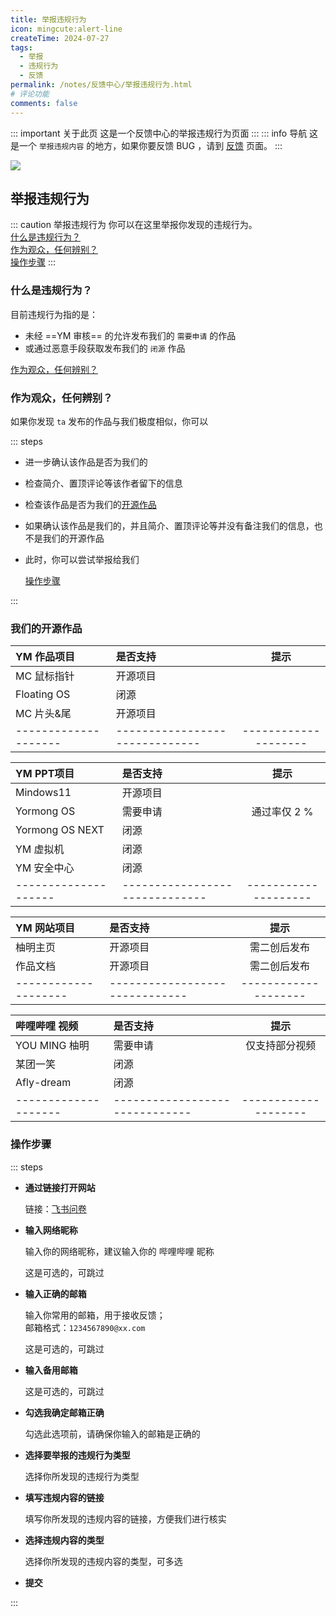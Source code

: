 ```yaml
---
title: 举报违规行为
icon: mingcute:alert-line
createTime: 2024-07-27
tags:
  - 举报
  - 违规行为
  - 反馈
permalink: /notes/反馈中心/举报违规行为.html
# 评论功能
comments: false
---
```


::: important 关于此页
这是一个反馈中心的举报违规行为页面
:::
::: info 导航
这是一个 `举报违规内容` 的地方，如果你要反馈 BUG ，请到 [反馈](/notes/反馈中心/反馈.html) 页面。
:::

![](https://image.youming.us.kg/jb.png)

## <Icon name="mingcute:alert-line" color="currentColor" /> 举报违规行为

::: caution 举报违规行为
你可以在这里举报你发现的违规行为。  
[什么是违规行为？](#什么是违规行为)  
[作为观众，任何辨别？](#作为观众-任何辨别)  
[操作步骤](#操作步骤)
:::

### <Icon name="mingcute:question-line" color="currentColor" /> 什么是违规行为？

目前违规行为指的是：
- 未经 ==YM 审核== 的允许发布我们的 `需要申请` 的作品
- 或通过恶意手段获取发布我们的 `闭源` 作品

[作为观众，任何辨别？](#作为观众-任何辨别)

### <Icon name="mingcute:search-3-line" color="currentColor" /> 作为观众，任何辨别？

如果你发现 `ta` 发布的作品与我们极度相似，你可以

::: steps

- 进一步确认该作品是否为我们的
- 检查简介、置顶评论等该作者留下的信息
- 检查该作品是否为我们的[开源作品](#我们的开源作品)
- 如果确认该作品是我们的，并且简介、置顶评论等并没有备注我们的信息，也不是我们的开源作品
- 此时，你可以尝试举报给我们

   [操作步骤](#操作步骤)

:::

### <Icon name="mingcute:quill-pen-line" color="currentColor" /> 我们的开源作品

| <Icon name="fluent-emoji:open-book" color="currentColor" /> YM 作品项目                | 是否支持 |  提示  |
|:-                 |:-                                                                           |:-:     |
|MC 鼠标指针         | <Icon name="mingcute:quill-pen-line" color="#40c057" /> 开源项目 |        |
|Floating OS        | <Icon name="mingcute:forbid-circle-line" color="#fa5252" /> 闭源            |        |
|MC 片头&尾         | <Icon name="mingcute:quill-pen-line" color="#40c057" /> 开源项目  |        |
|--------------------|------------------------------|--------------------|

| <Icon name="fluent-emoji:keyboard" color="currentColor" /> YM PPT项目                 | 是否支持 |  提示  |
|:-                 |:-                                                                          |:-:     |
|Mindows11          | <Icon name="mingcute:quill-pen-line" color="#40c057" /> 开源项目             |       |
|Yormong OS         | <Icon name="mingcute:key-2-line" color="#228be6" /> 需要申请           | 通过率仅 2 % |
|Yormong OS NEXT    | <Icon name="mingcute:forbid-circle-line" color="#fa5252" /> 闭源             |       |
|YM 虚拟机           | <Icon name="mingcute:forbid-circle-line" color="#fa5252" /> 闭源             |       |
|YM 安全中心         | <Icon name="mingcute:forbid-circle-line" color="#fa5252" /> 闭源             |       |
|--------------------|------------------------------|--------------------|

| <Icon name="fluent-emoji:globe-showing-asia-australia" color="currentColor" /> YM 网站项目 | 是否支持 |  提示  |
|:-                 |:-                                                                          |:-:          |
|柚明主页            | <Icon name="mingcute:quill-pen-line" color="#40c057" /> 开源项目            | 需二创后发布 |
|作品文档            | <Icon name="mingcute:quill-pen-line" color="#40c057" /> 开源项目            | 需二创后发布 |
|--------------------|------------------------------|--------------------|

| <Icon name="mingcute:bilibili-line" color="#228be6" /> 哔哩哔哩 视频  | 是否支持          |  提示  |
|:-                 |:-                                                                   |:-:     |
|YOU MING 柚明       | <Icon name="mingcute:key-2-line" color="#228be6" /> 需要申请 | 仅支持部分视频 |
|某团一笑            | <Icon name="mingcute:forbid-circle-line" color="#fa5252" /> 闭源     |       |
|Afly-dream         | <Icon name="mingcute:forbid-circle-line" color="#fa5252" /> 闭源     |       |
|--------------------|------------------------------|--------------------|

### <Icon name="mingcute:cursor-3-line" color="currentColor" /> 操作步骤

::: steps

- <p style="font-weight: bold;">通过链接打开网站</p>

  链接：[飞书问卷](https://you-ming.feishu.cn/share/base/form/shrcngg2h2f2X7RJOiwy28tDjFf)

- <p style="font-weight: bold;">输入网络昵称</p>

  输入你的网络昵称，建议输入你的 哔哩哔哩 昵称

  这是可选的，可跳过

- <p style="font-weight: bold;">输入正确的邮箱</p>

  输入你常用的邮箱，用于接收反馈；  
  邮箱格式：`1234567890@xx.com`

  这是可选的，可跳过

- <p style="font-weight: bold;">输入备用邮箱</p>

  这是可选的，可跳过

- <p style="font-weight: bold;">勾选我确定邮箱正确</p>

  勾选此选项前，请确保你输入的邮箱是正确的

- <p style="font-weight: bold;">选择要举报的违规行为类型</p>

  选择你所发现的违规行为类型

- <p style="font-weight: bold;">填写违规内容的链接</p>

  填写你所发现的违规内容的链接，方便我们进行核实

- <p style="font-weight: bold;">选择违规内容的类型</p>

  选择你所发现的违规内容的类型，可多选

- <p style="font-weight: bold;">提交</p>

:::
